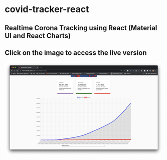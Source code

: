 # covid-tracker-react
## Realtime Corona Tracking using React (Material UI and React Charts)
## Click on the image to access the live version
[![Image not available](https://github.com/himanshk96/covid-tracker-react/blob/gh-pages/image.png)](https://himanshk96.github.io/covid-tracker-react/)
